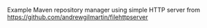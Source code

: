 Example Maven repository manager using simple HTTP server from https://github.com/andrewgilmartin/filehttpserver

